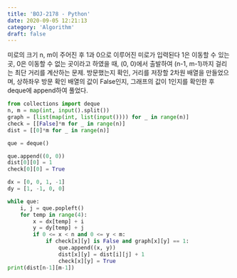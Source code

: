 ```yaml
---
title: 'BOJ-2178 - Python'
date: 2020-09-05 12:21:13
category: 'Algorithm'
draft: false
---
```

미로의 크기 n, m이 주어진 후 1과 0으로 이루어진 미로가 입력된다 1은 이동할 수 있는 곳, 0은 이동할 수 없는 곳이라고 하였을 때, (0, 0)에서 출발하여 (n-1, m-1)까지 걸리는 최단 거리를 계산하는 문제. 방문했는지 확인, 거리를 저장할 2차원 배열을 만들었으며, 상하좌우 방문 확인 배열의 값이 False인지, 그래프의 값이 1인지를 확인한 후 deque에 append하여 풀었다.
```python
from collections import deque
n, m = map(int, input().split())
graph = [list(map(int, list(input()))) for _ in range(n)]
check = [[False]*m for _ in range(n)]
dist = [[0]*m for _ in range(n)]

que = deque()

que.append((0, 0))
dist[0][0] = 1
check[0][0] = True

dx = [0, 0, 1, -1]
dy = [1, -1, 0, 0]

while que:
    i, j = que.popleft()
    for temp in range(4):
        x = dx[temp] + i
        y = dy[temp] + j
        if 0 <= x < n and 0 <= y < m:
            if check[x][y] is False and graph[x][y] == 1:
                que.append((x, y))
                dist[x][y] = dist[i][j] + 1
                check[x][y] = True
print(dist[n-1][m-1])

```